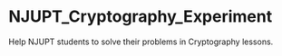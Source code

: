 # NJUPT_Cryptography_Experiment
Help NJUPT students to solve their problems in Cryptography lessons.

